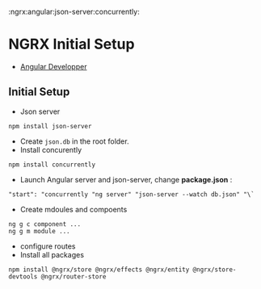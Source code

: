 :ngrx:angular:json-server:concurrently:

# NGRX Initial Setup

*   [Angular Developper](https://github.com/angulardeveloper-io/ngrx-store-app)

## Initial Setup

*   Json server

<!---->

    npm install json-server

*   Create `json.db` in the root folder.
*   Install concurently

<!---->

    npm install concurrently

*   Launch Angular server and json-server, change **package.json** :

<!---->

    "start": "concurrently "ng server" "json-server --watch db.json" "\`

*   Create mdoules and compoents

<!---->

```
ng g c component ...
ng g m module ...

```

*   configure routes
*   Install all packages

<!---->

    npm install @ngrx/store @ngrx/effects @ngrx/entity @ngrx/store-devtools @ngrx/router-store
